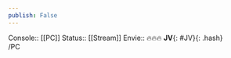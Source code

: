 ```yaml
---
publish: False
---
```

Console:: [[PC]]
Status:: [[Stream]]
Envie:: 🔥🔥🔥
**JV**{: #JV}{: .hash}  
/PC